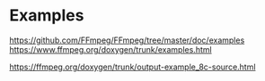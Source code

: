 

# Examples
https://github.com/FFmpeg/FFmpeg/tree/master/doc/examples
https://www.ffmpeg.org/doxygen/trunk/examples.html

https://ffmpeg.org/doxygen/trunk/output-example_8c-source.html
